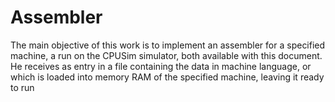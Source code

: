 # Assembler
 The main objective of this work is to implement an assembler for a specified machine, a run on the CPUSim simulator, both available with this document. He receives as entry in a file containing the data in machine language, or which is loaded into memory RAM of the specified machine, leaving it ready to run
